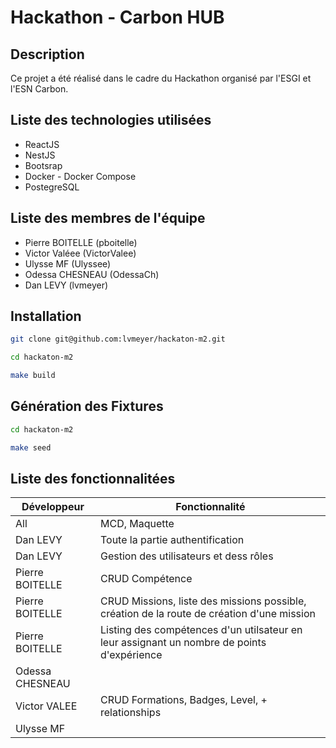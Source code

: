 # Hackathon - Carbon HUB

## Description

Ce projet a été réalisé dans le cadre du Hackathon organisé par l'ESGI et l'ESN Carbon.

## Liste des technologies utilisées

- ReactJS
- NestJS
- Bootsrap
- Docker - Docker Compose
- PostegreSQL

## Liste des membres de l'équipe

- Pierre BOITELLE (pboitelle)
- Victor Valéee (VictorValee)
- Ulysse MF (Ulyssee)
- Odessa CHESNEAU (OdessaCh)
- Dan LEVY (lvmeyer)

## Installation
```bash
git clone git@github.com:lvmeyer/hackaton-m2.git

cd hackaton-m2

make build
```

## Génération des Fixtures
```bash
cd hackaton-m2

make seed
```

## Liste des fonctionnalitées

| Développeur | Fonctionnalité |
|-------------|----------------|
| All   | MCD, Maquette  |
| Dan LEVY   | Toute la partie authentification   |
| Dan LEVY   | Gestion des utilisateurs et dess rôles   |
| Pierre BOITELLE   | CRUD Compétence   |
| Pierre BOITELLE   | CRUD Missions, liste des missions possible, création de la route de création d'une mission  |
| Pierre BOITELLE   | Listing des compétences d'un utilsateur en leur assignant un nombre de points d'expérience   |
| Odessa CHESNEAU   |    |
| Victor VALEE   | CRUD Formations, Badges, Level, + relationships   |
| Ulysse MF   |    |